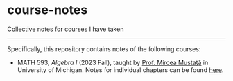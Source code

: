 # course-notes

Collective notes for courses I have taken

---

Specifically, this repository contains notes of the following courses:

- MATH 593, *Algebra I* (2023 Fall), taught by [Prof. Mircea Mustaţă](http://www-personal.umich.edu/~mmustata/) in University of Michigan. Notes for individual chapters can be found [here](https://github.com/ARessegetesStery/MATH593-Notes).
